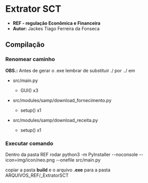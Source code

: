 # Extrator SCT
* **REF - regulação Econômica e Financeira**
* **Autor:** Jackes Tiago Ferreira da Fonseca

## Compilação

### Renomear caminho
**OBS.:**  Antes de gerar o .exe lembrar de substituir ./ por ../ em

* src/main.py
    - GUI() x3

* src/modules/samp/download_fornecimento.py
    - setup() x1
    
* src/modules/samp/download_receita.py
    - setup() x1

### Executar comando
Dentro da pasta REF rodar
python3 -m PyInstaller --noconsole --icon=img/icon/neo.png --onefile src/main.py

copiar a pasta **build** e o arquivo **.exe** para a pasta ARQUIVOS_REF/_ExtratorSCT